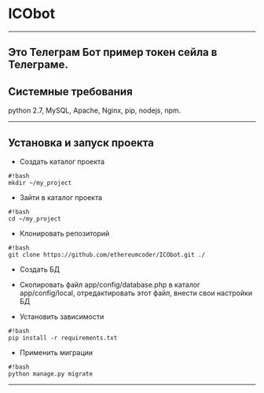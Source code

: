 # ICObot
---
Это Телеграм Бот пример токен сейла в Телеграме. 
---

## Системные требования

python 2.7, MySQL, Apache, Nginx, pip, nodejs, npm.

---

## Установка и запуск проекта
* Создать каталог проекта
```
#!bash
mkdir ~/my_project 
```
* Зайти в каталог проекта
```
#!bash
cd ~/my_project 
```
* Клонировать репозиторий
```
#!bash
git clone https://github.com/ethereumcoder/ICObot.git ./
```
* Создать БД
* Скопировать файл app/config/database.php в каталог app/config/local, отредактировать этот файл, внести свои настройки БД

* Установить зависимости
```
#!bash
pip install -r requirements.txt
```
* Применить миграции
```
#!bash
python manage.py migrate
```
---
